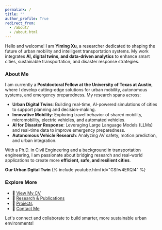 ```yaml
---
permalink: /
title: ""
author_profile: True
redirect_from: 
  - /about/
  - /about.html
---
```



Hello and welcome! I am **Yiming Xu**, a researcher dedicated to shaping the future of urban mobility and intelligent transportation systems. My work integrates **AI, digital twins, and data-driven analytics** to enhance smart cities, sustainable transportation, and disaster response strategies.

### About Me
I am currently a **Postdoctoral Fellow at the University of Texas at Austin**, where I develop cutting-edge solutions for urban mobility, autonomous systems, and emergency preparedness. My research spans across:

- **Urban Digital Twins**: Building real-time, AI-powered simulations of cities to support planning and decision-making.
- **Innovative Mobility**: Exploring travel behavior of shared mobility, micromobility, electric vehicles, and automated vehicles.
- **AI for Disaster Response**: Leveraging Large Language Models (LLMs) and real-time data to improve emergency preparedness.
- **Autonomous Vehicle Research**: Analyzing AV safety, motion prediction, and urban integration.

With a Ph.D. in Civil Engineering and a background in transportation engineering, I am passionate about bridging research and real-world applications to create more **efficient, safe, and resilient cities**.

**Our Urban Dgital Twin**
{% include youtube.html id="GSfw4ERQl4" %}

### Explore More
- 📄 [View My CV](https://xuyimingxym.github.io//cv/)  
- 📜 [Research & Publications](https://xuyimingxym.github.io//publications/)  
- 🔬 [Projects](https://xuyimingxym.github.io//projects/)  
- 📩 [Contact Me](https://xuyimingxym.github.io//contacts/)  

Let's connect and collaborate to build smarter, more sustainable urban environments!

<!-- ## *<span style="color:grey;">Advancing Sustainable and Intelligent Urban Mobility through AI and Digital Twins</span>* -->
